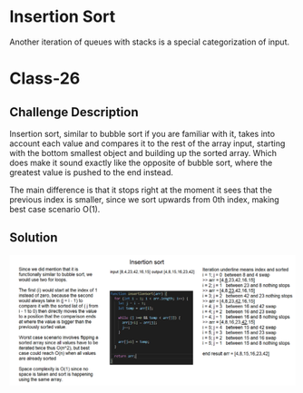 # Insertion Sort 
Another iteration of queues with stacks is a special categorization of input.

# Class-26
## Challenge Description
Insertion sort, similar to bubble sort if you are familiar with it, takes into account each value and compares it to the rest of the array input, starting with the bottom smallest object and building up the sorted array. Which does make it sound exactly like the opposite of bubble sort, where the greatest value is pushed to the end instead.

The main difference is that it stops right at the moment it sees that the previous index is smaller, since we sort upwards from 0th index, making best case scenario O(1).

## Solution
![whiteboard](../../resources/whiteboard-class-26.png)